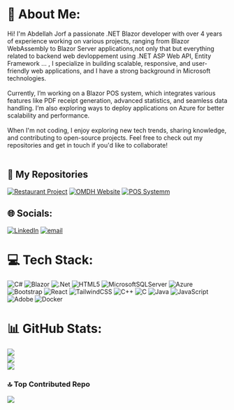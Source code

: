 
# 💫 About Me:
Hi! I'm Abdellah Jorf a passionate .NET Blazor developer with over 4 years of experience working on various projects, ranging from Blazor WebAssembly to Blazor Server applications,not only that but everything related to backend web devloppement using .NET ASP Web API, Entity Framework ... , I specialize in building scalable, responsive, and user-friendly web applications, and I have a strong background in Microsoft technologies.<br><br>Currently, I’m working on a Blazor POS system, which integrates various features like PDF receipt generation, advanced statistics, and seamless data handling. I’m also exploring ways to deploy applications on Azure for better scalability and performance.<br><br>When I'm not coding, I enjoy exploring new tech trends, sharing knowledge, and contributing to open-source projects. Feel free to check out my repositories and get in touch if you'd like to collaborate!<br><br>

## 🔧 My Repositories
[![Restaurant Project](https://github-readme-stats.vercel.app/api/pin/?username=Abdellah1122&repo=Restaurant-All-in-one-Website-Backoffice-application)](https://github.com/Abdellah1122/Restaurant-All-in-one-Website-Backoffice-application)
[![OMDH Website](https://github-readme-stats.vercel.app/api/pin/?username=Abdellah1122&repo=OMDH-Showcase-Website)](https://github.com/Abdellah1122/OMDH-Showcase-Website)
[![POS Systemm](https://github-readme-stats.vercel.app/api/pin/?username=Abdellah1122&repo=POS-System-Blazor-server)](https://github.com/Abdellah1122/POS-System-Blazor-server)



## 🌐 Socials:
[![LinkedIn](https://img.shields.io/badge/LinkedIn-%230077B5.svg?logo=linkedin&logoColor=white)](https://www.linkedin.com/in/abdellah-jorf-7b94a835a/) [![email](https://img.shields.io/badge/Email-D14836?logo=gmail&logoColor=white)](mailto:Abdellahjorf4@gmail.com) 

# 💻 Tech Stack:
![C#](https://img.shields.io/badge/c%23-%23239120.svg?style=for-the-badge&logo=csharp&logoColor=white)
![Blazor](https://img.shields.io/badge/blazor-%235C2D91.svg?style=for-the-badge&logo=blazor&logoColor=white) ![.Net](https://img.shields.io/badge/.NET-5C2D91?style=for-the-badge&logo=.net&logoColor=white) ![HTML5](https://img.shields.io/badge/html5-%23E34F26.svg?style=for-the-badge&logo=html5&logoColor=white)   ![MicrosoftSQLServer](https://img.shields.io/badge/Microsoft%20SQL%20Server-CC2927?style=for-the-badge&logo=microsoft%20sql%20server&logoColor=white) ![Azure](https://img.shields.io/badge/azure-%230072C6.svg?style=for-the-badge&logo=microsoftazure&logoColor=white) ![Bootstrap](https://img.shields.io/badge/bootstrap-%238511FA.svg?style=for-the-badge&logo=bootstrap&logoColor=white) ![React](https://img.shields.io/badge/react-%2320232a.svg?style=for-the-badge&logo=react&logoColor=%2361DAFB) ![TailwindCSS](https://img.shields.io/badge/tailwindcss-%2338B2AC.svg?style=for-the-badge&logo=tailwind-css&logoColor=white) ![C++](https://img.shields.io/badge/c++-%2300599C.svg?style=for-the-badge&logo=c%2B%2B&logoColor=white) ![C](https://img.shields.io/badge/c-%2300599C.svg?style=for-the-badge&logo=c&logoColor=white) ![Java](https://img.shields.io/badge/java-%23ED8B00.svg?style=for-the-badge&logo=openjdk&logoColor=white) ![JavaScript](https://img.shields.io/badge/javascript-%23323330.svg?style=for-the-badge&logo=javascript&logoColor=%23F7DF1E)  ![Adobe](https://img.shields.io/badge/adobe-%23FF0000.svg?style=for-the-badge&logo=adobe&logoColor=white) ![Docker](https://img.shields.io/badge/docker-%230db7ed.svg?style=for-the-badge&logo=docker&logoColor=white)
# 📊 GitHub Stats:
![](https://github-readme-stats.vercel.app/api?username=Abdellah1122&theme=tokyonight&hide_border=true&include_all_commits=false&count_private=false)<br/>
![](https://nirzak-streak-stats.vercel.app/?user=Abdellah1122&theme=tokyonight&hide_border=true)<br/>
![](https://github-readme-stats.vercel.app/api/top-langs/?username=Abdellah1122&theme=tokyonight&hide_border=true&include_all_commits=false&count_private=false&layout=compact)

### 🔝 Top Contributed Repo
![](https://github-contributor-stats.vercel.app/api?username=Abdellah1122&limit=5&theme=dark&combine_all_yearly_contributions=true)


